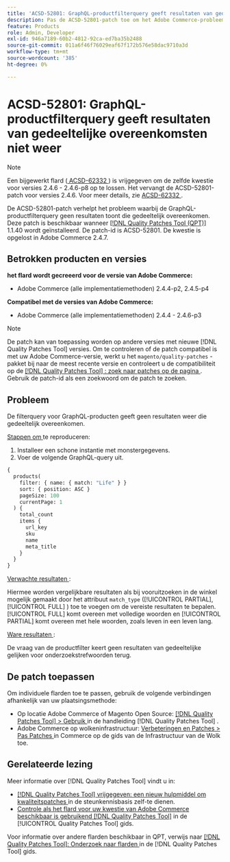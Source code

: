 ```yaml
---
title: 'ACSD-52801: GraphQL-productfilterquery geeft resultaten van gedeeltelijke overeenkomsten niet weer'
description: Pas de ACSD-52801-patch toe om het Adobe Commerce-probleem op te lossen, waarbij de GraphQL-productfilterquery geen resultaten van gedeeltelijke overeenkomst weergeeft.
feature: Products
role: Admin, Developer
exl-id: 946a7189-60b2-4812-92ca-ed7ba35b2488
source-git-commit: 011a6f46f76029eaf67f172b576e58dac9710a3d
workflow-type: tm+mt
source-wordcount: '385'
ht-degree: 0%

---
```


# ACSD-52801: GraphQL-productfilterquery geeft resultaten van gedeeltelijke overeenkomsten niet weer

>[!NOTE]
>
>Een bijgewerkt flard ([ ACSD-62332 ](/help/tools/quality-patches-tool/patches-available-in-qpt/v1-1-55/acsd-62332-product-listing-graphql-query-limit-plus-live-search-current-page.md)) is vrijgegeven om de zelfde kwestie voor versies 2.4.6 - 2.4.6-p8 op te lossen. Het vervangt de ACSD-52801-patch voor versies 2.4.6. Voor meer details, zie [ ACSD-62332 ](/help/tools/quality-patches-tool/patches-available-in-qpt/v1-1-55/acsd-62332-product-listing-graphql-query-limit-plus-live-search-current-page.md).

De ACSD-52801-patch verhelpt het probleem waarbij de GraphQL-productfilterquery geen resultaten toont die gedeeltelijk overeenkomen. Deze patch is beschikbaar wanneer [[!DNL Quality Patches Tool (QPT)] ](https://experienceleague.adobe.com/en/docs/commerce-operations/tools/quality-patches-tool/quality-patches-tool-to-self-serve-quality-patches) 1.1.40 wordt geïnstalleerd. De patch-id is ACSD-52801. De kwestie is opgelost in Adobe Commerce 2.4.7.

## Betrokken producten en versies

**het flard wordt gecreeerd voor de versie van Adobe Commerce:**

* Adobe Commerce (alle implementatiemethoden) 2.4.4-p2, 2.4.5-p4

**Compatibel met de versies van Adobe Commerce:**

* Adobe Commerce (alle implementatiemethoden) 2.4.4 - 2.4.6-p3

>[!NOTE]
>
>De patch kan van toepassing worden op andere versies met nieuwe [!DNL Quality Patches Tool] versies. Om te controleren of de patch compatibel is met uw Adobe Commerce-versie, werkt u het `magento/quality-patches` -pakket bij naar de meest recente versie en controleert u de compatibiliteit op de [[!DNL Quality Patches Tool] : zoek naar patches op de pagina ](https://experienceleague.adobe.com/tools/commerce-quality-patches/index.html) . Gebruik de patch-id als een zoekwoord om de patch te zoeken.

## Probleem

De filterquery voor GraphQL-producten geeft geen resultaten weer die gedeeltelijk overeenkomen.

<u> Stappen om </u> te reproduceren:

1. Installeer een schone instantie met monstergegevens.
1. Voer de volgende GraphQL-query uit.

```GraphQL
{
  products(
    filter: { name: { match: "Life" } }
    sort: { position: ASC }
    pageSize: 100
    currentPage: 1
  ) {
    total_count
    items {
      url_key
      sku
      name
      meta_title
    }
  }
}
```

<u> Verwachte resultaten </u>:

Hiermee worden vergelijkbare resultaten als bij vooruitzoeken in de winkel mogelijk gemaakt door het attribuut `match_type` ([!UICONTROL PARTIAL], [!UICONTROL FULL] ) toe te voegen om de vereiste resultaten te bepalen. [!UICONTROL FULL] komt overeen met volledige woorden en [!UICONTROL PARTIAL] komt overeen met hele woorden, zoals leven in een leven lang.

<u> Ware resultaten </u>:

De vraag van de productfilter keert geen resultaten van gedeeltelijke gelijken voor onderzoekstrefwoorden terug.

## De patch toepassen

Om individuele flarden toe te passen, gebruik de volgende verbindingen afhankelijk van uw plaatsingsmethode:

* Op locatie Adobe Commerce of Magento Open Source: [[!DNL Quality Patches Tool] > Gebruik ](/help/tools/quality-patches-tool/usage.md) in de handleiding [!DNL Quality Patches Tool] .
* Adobe Commerce op wolkeninfrastructuur: [ Verbeteringen en Patches > Pas Patches ](https://experienceleague.adobe.com/docs/commerce-cloud-service/user-guide/develop/upgrade/apply-patches.html) in Commerce op de gids van de Infrastructuur van de Wolk toe.

## Gerelateerde lezing

Meer informatie over [!DNL Quality Patches Tool] vindt u in:

* [[!DNL Quality Patches Tool]  vrijgegeven: een nieuw hulpmiddel om kwaliteitspatches ](https://experienceleague.adobe.com/en/docs/commerce-operations/tools/quality-patches-tool/quality-patches-tool-to-self-serve-quality-patches) in de steunkennisbasis zelf-te dienen.
* [ Controle als het flard voor uw kwestie van Adobe Commerce beschikbaar is gebruikend  [!DNL Quality Patches Tool]](/help/tools/quality-patches-tool/patches-available-in-qpt/check-patch-for-magento-issue-with-magento-quality-patches.md) in de [!UICONTROL Quality Patches Tool] gids.


Voor informatie over andere flarden beschikbaar in QPT, verwijs naar [[!DNL Quality Patches Tool]: Onderzoek naar flarden ](https://experienceleague.adobe.com/tools/commerce-quality-patches/index.html) in de [!DNL Quality Patches Tool] gids.
